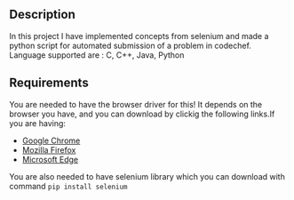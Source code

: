 ## Description
In this project I have implemented concepts from selenium and made a python script for automated submission
of a problem in codechef. Language supported are : C, C++, Java, Python

## Requirements
You are needed to have the browser driver for this! It depends on the browser you have, and you can download
by clickig the following links.If you are having:
* [Google Chrome](https://sites.google.com/a/chromium.org/chromedriver/downloads)
* [Mozilla Firefox](https://github.com/mozilla/geckodriver/releases)
* [Microsoft Edge](https://developer.microsoft.com/en-us/microsoft-edge/tools/webdriver/)

You are also needed to have selenium library which you can download with command
`pip install selenium`
